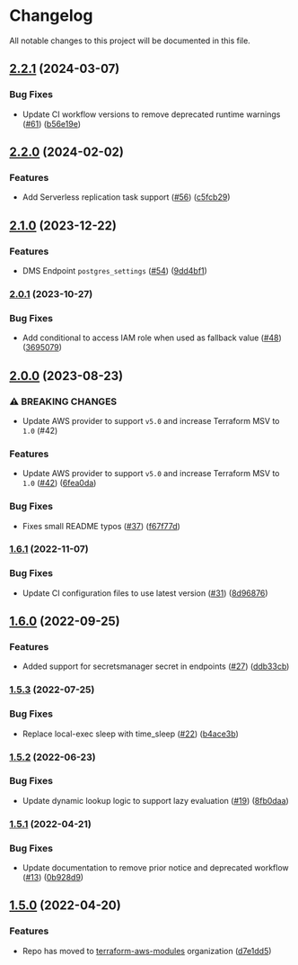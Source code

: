 # Changelog

All notable changes to this project will be documented in this file.

## [2.2.1](https://github.com/terraform-aws-modules/terraform-aws-dms/compare/v2.2.0...v2.2.1) (2024-03-07)


### Bug Fixes

* Update CI workflow versions to remove deprecated runtime warnings ([#61](https://github.com/terraform-aws-modules/terraform-aws-dms/issues/61)) ([b56e19e](https://github.com/terraform-aws-modules/terraform-aws-dms/commit/b56e19e8387a9cb35a043e33f665b6905716c0dd))

## [2.2.0](https://github.com/terraform-aws-modules/terraform-aws-dms/compare/v2.1.0...v2.2.0) (2024-02-02)


### Features

* Add Serverless replication task support ([#56](https://github.com/terraform-aws-modules/terraform-aws-dms/issues/56)) ([c5fcb29](https://github.com/terraform-aws-modules/terraform-aws-dms/commit/c5fcb2968301fa9774c6923507c0389f29db7538))

## [2.1.0](https://github.com/terraform-aws-modules/terraform-aws-dms/compare/v2.0.1...v2.1.0) (2023-12-22)


### Features

* DMS Endpoint `postgres_settings` ([#54](https://github.com/terraform-aws-modules/terraform-aws-dms/issues/54)) ([9dd4bf1](https://github.com/terraform-aws-modules/terraform-aws-dms/commit/9dd4bf16b03d5b811a4ed4843ba1e23855736ce4))

### [2.0.1](https://github.com/terraform-aws-modules/terraform-aws-dms/compare/v2.0.0...v2.0.1) (2023-10-27)


### Bug Fixes

* Add conditional to access IAM role when used as fallback value ([#48](https://github.com/terraform-aws-modules/terraform-aws-dms/issues/48)) ([3695079](https://github.com/terraform-aws-modules/terraform-aws-dms/commit/369507990a61b98947c67654dbbf5d49cc862914))

## [2.0.0](https://github.com/terraform-aws-modules/terraform-aws-dms/compare/v1.6.1...v2.0.0) (2023-08-23)


### ⚠ BREAKING CHANGES

* Update AWS provider to support `v5.0` and increase Terraform MSV to `1.0` (#42)

### Features

* Update AWS provider to support `v5.0` and increase Terraform MSV to `1.0` ([#42](https://github.com/terraform-aws-modules/terraform-aws-dms/issues/42)) ([6fea0da](https://github.com/terraform-aws-modules/terraform-aws-dms/commit/6fea0dab2aa25a91d0d794942a5c184342924b48))


### Bug Fixes

* Fixes small README typos ([#37](https://github.com/terraform-aws-modules/terraform-aws-dms/issues/37)) ([f67f77d](https://github.com/terraform-aws-modules/terraform-aws-dms/commit/f67f77dab595457eb65bb0b9e3b9dc170bbeb354))

### [1.6.1](https://github.com/terraform-aws-modules/terraform-aws-dms/compare/v1.6.0...v1.6.1) (2022-11-07)


### Bug Fixes

* Update CI configuration files to use latest version ([#31](https://github.com/terraform-aws-modules/terraform-aws-dms/issues/31)) ([8d96876](https://github.com/terraform-aws-modules/terraform-aws-dms/commit/8d9687647a0822fa2b777fe07b00d23f45ec7c7b))

## [1.6.0](https://github.com/terraform-aws-modules/terraform-aws-dms/compare/v1.5.3...v1.6.0) (2022-09-25)


### Features

* Added support for secretsmanager secret in endpoints ([#27](https://github.com/terraform-aws-modules/terraform-aws-dms/issues/27)) ([ddb33cb](https://github.com/terraform-aws-modules/terraform-aws-dms/commit/ddb33cbc7a39add9d331cef49206d1aa80d14541))

### [1.5.3](https://github.com/terraform-aws-modules/terraform-aws-dms/compare/v1.5.2...v1.5.3) (2022-07-25)


### Bug Fixes

* Replace local-exec sleep with time_sleep ([#22](https://github.com/terraform-aws-modules/terraform-aws-dms/issues/22)) ([b4ace3b](https://github.com/terraform-aws-modules/terraform-aws-dms/commit/b4ace3bd62dadc269d2a0d3c13f991596055d507))

### [1.5.2](https://github.com/terraform-aws-modules/terraform-aws-dms/compare/v1.5.1...v1.5.2) (2022-06-23)


### Bug Fixes

* Update dynamic lookup logic to support lazy evaluation ([#19](https://github.com/terraform-aws-modules/terraform-aws-dms/issues/19)) ([8fb0daa](https://github.com/terraform-aws-modules/terraform-aws-dms/commit/8fb0daa718b2b346d14c314f0865b8f26bedebe0))

### [1.5.1](https://github.com/terraform-aws-modules/terraform-aws-dms/compare/v1.5.0...v1.5.1) (2022-04-21)


### Bug Fixes

* Update documentation to remove prior notice and deprecated workflow ([#13](https://github.com/terraform-aws-modules/terraform-aws-dms/issues/13)) ([0b928d9](https://github.com/terraform-aws-modules/terraform-aws-dms/commit/0b928d9ee91befa31cb6f796aaf5a97c6959dd7a))

## [1.5.0](https://github.com/clowdhaus/terraform-aws-dms/compare/v1.4.0...v1.5.0) (2022-04-20)


### Features

* Repo has moved to [terraform-aws-modules](https://github.com/terraform-aws-modules/terraform-aws-dms) organization ([d7e1dd5](https://github.com/clowdhaus/terraform-aws-dms/commit/d7e1dd5a635d6b2fe9dc3b41c6e2505239a81f61))
